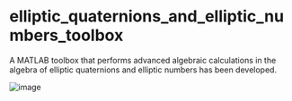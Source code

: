 # elliptic_quaternions_and_elliptic_numbers_toolbox
A MATLAB toolbox that performs advanced algebraic calculations in the algebra of elliptic quaternions and elliptic numbers has been developed.

![image](https://github.com/user-attachments/assets/77c92c28-9036-437b-a89f-185b2c0eba1b)

